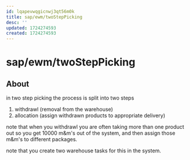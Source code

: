 ```yaml
---
id: lqapevwqgicnwj3qt56m0k
title: sap/ewm/twoStepPicking
desc: ''
updated: 1724274593
created: 1724274593
---
```

# sap/ewm/twoStepPicking

## About

in two step picking the process is split into two steps


1. withdrawl (removal from the warehouse)
2. allocation (assign withdrawn products to appropriate delivery)


note that when you withdrawl you are often taking more than one product out so you get 10000 m&m's out of 
the system, and then assign those m&m's to different packages.

note that you create two warehouse tasks for this in the system.
